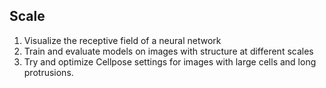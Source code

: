 ## Scale 

1.  Visualize the receptive field of a neural network
2.  Train and evaluate models on images with structure at different scales
3.  Try and optimize Cellpose settings for images with large cells and long protrusions. 